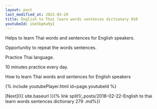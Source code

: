 ```yaml
---
layout: post
last_modified_at: 2021-03-29
title: English to Thai learn words sentences dictionary 910 
youtubeId: ike5kpKa9yI
---
```

 
 
Helps to learn Thai words and sentences for English speakers.

Opportunitiy to repeat the words sentences. 

Practice Thai language. 
 
10 minutes practice every day. 
 
How to learn Thai words and sentences for English speakers 
 
{% include youtubePlayer.html id=page.youtubeId %}
 
 
[Next]({{ site.baseurl }}{% link  split1/_posts/2018-02-22-English to thai learn words sentences dictionary 279 .md%})
 
